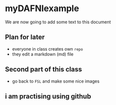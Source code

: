 # myDAFNIexample


We are now going to add some text to this document 

## Plan for later

- everyone in class creates own `repo`
- they edit a markdown (md) file

## Second part of this class

- go back to `FSL` and make some nice images

## i am practising using github
